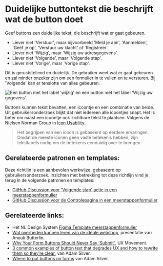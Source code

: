 <!-- @license CC0-1.0 -->

# Duidelijke buttontekst die beschrijft wat de button doet

Geef buttons een duidelijke tekst, die beschrijft wat er gaat gebeuren.

- Liever niet 'Verstuur', maar bijvoorbeeld 'Meld je aan', 'Aanmelden', 'Geef je op', 'Verstuur uw klacht' of 'Registreer'.
- Liever niet 'Wijzig', maar 'Wijzig uw adresgegevens'.
- Liever niet 'Volgende', maar 'Volgende stap'.
- Liever niet 'Vorige', maar 'Vorige stap'.

Dit is geruststellend en duidelijk. De gebruiker weet wat er gaat gebeuren en zal minder onzeker zijn om een formulier in te vullen en te versturen. Bij 'Volgende' kan er tenslotte van alles gebeuren.

![Een button met het label 'wijzig' en een button met het label 'Wijzig uw gegevens'.](https://raw.githubusercontent.com/nl-design-system/documentatie/assets/richtlijnen_formulier_buttons_label.png)

Buttons kunnen tekst bevatten, een icoontje en een combinatie van beide. Uit gebruikersonderzoek blijkt dat niet iedereen alle icoontjes snapt. Het is beter om naast een icoontje ook zichtbare tekst te plaatsen. Volgens de Nielsen Norman Group in [<span lang="en">Icon Usability</span>](https://www.nngroup.com/articles/icon-usability/).

> Het begrijpen van een icoon is gebaseerd op eerdere ervaringen. Omdat de meeste iconen geen vaste betekenis hebben, zijn tekstlabels nodig om de betekenis eenduidig over te brengen.

## Gerelateerde patronen en templates:

Deze richtlijn is een aanbevolen werkwijze, gebaseerd op gebruikersonderzoek. Inzichten met betrekking tot deze richtlijn vind je terug in de volgende patronen en templates:

- [GitHub Discussion voor 'Volgende stap' actie in een meerstappenformulier](https://github.com/orgs/nl-design-system/discussions/377)
- [GitHub Discussion voor de Controlepagina in een meerstappenformulier](https://github.com/orgs/nl-design-system/discussions/372)

## Gerelateerde links:

- Het NL Design System [Figma Template meerstappenformulier](https://www.figma.com/design/taAnsV55PVP0cmw18BnMDk/NLDS---Voorbeeld---Templates?node-id=1528-3874)
- [Wat overheden kunnen leren van de ideale webshop](https://www.ncdt.nl/vorige-edities/2023/wat-overheden-kunnen-leren-van-de-ideale-webshop2/), presentatie van Anouk Butterlin.
- [<span lang="en">Why Your Form Buttons Should Never Say 'Submit'</span>](https://uxmovement.com/forms/why-your-form-buttons-should-never-say-submit/), UX Movement.
- [<span lang="en">3 common examples of button text that degrades UX and how to rewrite them so they’re clear</span>](https://adamsilver.io/blog/3-common-examples-of-button-text-that-degrades-ux-and-how-to-rewrite-them-so-theyre-clear/), van Adam Silver.
- [Where to put buttons on forms](https://adamsilver.io/blog/where-to-put-buttons-on-forms/) van Adam Silver.
